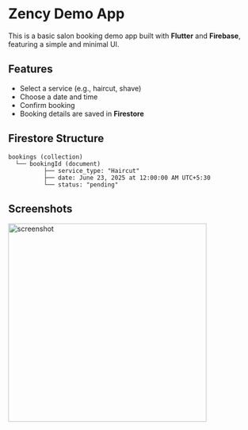 # Zency Demo App

This is a basic salon booking demo app built with **Flutter** and **Firebase**, featuring a simple and minimal UI.

## Features

- Select a service (e.g., haircut, shave)
- Choose a date and time
- Confirm booking
- Booking details are saved in **Firestore**

## Firestore Structure

```
bookings (collection)
  └── bookingId (document)
          ├── service_type: "Haircut"
          ├── date: June 23, 2025 at 12:00:00 AM UTC+5:30
          └── status: "pending"
```

## Screenshots
<img src="https://github.com/user-attachments/assets/a661d302-d171-4e8f-b68e-21dcf0043cfe" alt="screenshot" width="400"/>